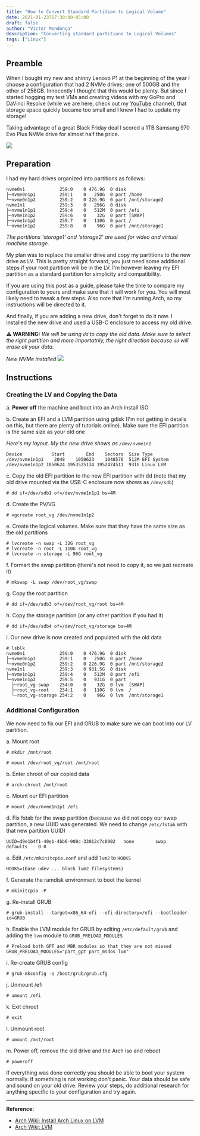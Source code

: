 ```yaml
---
title: "How to Convert Standard Partition to Logical Volume"
date: 2021-01-23T17:30:00-05:00
draft: false
author: "Victor Mendonça"
description: "Converting standard partitions to Logical Volumes"
tags: ["Linux"]
---
```


Preamble
---

When I bought my new and shinny Lenovo P1 at the beginning of the year I choose a configuration that had 2 NVMe drives; one of 500GB and the other of 256GB. Innocently I thought that this would be plenty. But since I started hogging my test VMs and creating videos with my GoPro and DaVinci Resolve (while we are here, check out my [YouTube](https://www.youtube.com/channel/UCWcwZKLVqBzxCSUuoPmZKMw) channel), that storage space quickly became too small and I knew I had to update my storage!

Taking advantage of a great Black Friday deal I scored a 1TB Samsung 970 Evo Plus NVMe drive for almost half the price.

![](/img/how-to-convert-standard-partition-to-lvm/how-to-convert-standard-partition-to-lvm-9d243.png)

Preparation
---

I had my hard drives organized into partitions as follows:

```none
nvme0n1             259:0    0 476.9G  0 disk
├─nvme0n1p1         259:1    0   250G  0 part /home
└─nvme0n1p2         259:2    0 226.9G  0 part /mnt/storage2
nvme1n1             259:3    0   256G  0 disk
├─nvme1n1p1         259:4    0   512M  0 part /efi
├─nvme1n1p2         259:6    0    32G  0 part [SWAP]
├─nvme1n1p2         259:7    0   110G  0 part /
└─nvme1n1p2         259:8    0    96G  0 part /mnt/storage1
```

_The partitions 'storage1' and 'storage2' are used for video and virtual machine storage._

My plan was to replace the smaller drive and copy my partitions to the new drive as LV. This is pretty straight forward, you just need some additional steps if your root partition will be in the LV. I'm however leaving my EFI partition as a standard partition for simplicity and compatibility.

If you are using this post as a guide, please take the time to compare my configuration to yours and make sure that it will work for you. You will most likely need to tweak a few steps. Also note that I'm running Arch, so my instructions will be directed to it.

And finally, if you are adding a new drive, don't forget to do it now. I installed the new drive and used a USB-C enclosure to access my old drive.

**⚠️ WARNING:** *We will be using `dd` to copy the old data. Make sure to select the right partition and more importatnly, the right direction because `dd` will erase all your data.*

_New NVMe installed_
![](/img/how-to-convert-standard-partition-to-lvm/how-to-convert-standard-partition-to-lvm-6f0d9.png)

Instructions
---

### Creating the LV and Copying the Data

a. **Power off** the machine and boot into an Arch install ISO

b. Create an EFI and a LVM partition using gdisk (I'm not getting in details on this, but there are plenty of tutorials online). Make sure the EFI partition is the same size as your old one

_Here's my layout. My the new drive shows as `/dev/nvme1n1`_
```none
Device           Start        End    Sectors  Size Type
/dev/nvme1n1p1    2048    1050623    1048576  512M EFI System
/dev/nvme1n1p2 1050624 1953525134 1952474511  931G Linux LVM
```

c. Copy the old EFI partition to the new EFI partition with dd (note that my old drive mounted via the USB-C enclosure now shows as `/dev/sdb`)

```none
# dd if=/dev/sdb1 of=/dev/nvme1n1p1 bs=4M
```

d. Create the PV/VG

```none
# vgcreate root_vg /dev/nvme1n1p2
```

e. Create the logical volumes. Make sure that they have the same size as the old partitions

```none
# lvcreate -n swap -L 32G root_vg
# lvcreate -n root -L 110G root_vg
# lvcreate -n storage -L 96G root_vg
```

f. Formart the swap partition (there's not need to copy it, so we just recreate it)

```none
# mkswap -L swap /dev/root_vg/swap
```

g. Copy the root partition

```none
# dd if=/dev/sdb3 of=/dev/root_vg/root bs=4M
```

h. Copy the storage partition (or any other partition if you had it)

```none
# dd if=/dev/sdb4 of=/dev/root_vg/storage bs=4M
```

i. Our new drive is now created and populated with the old data

```none
# lsblk
nvme0n1             259:0    0 476.9G  0 disk
├─nvme0n1p1         259:1    0   250G  0 part /home
└─nvme0n1p2         259:2    0 226.9G  0 part /mnt/storage2
nvme1n1             259:3    0 931.5G  0 disk
├─nvme1n1p1         259:4    0   512M  0 part /efi
└─nvme1n1p2         259:5    0   931G  0 part
  ├─root_vg-swap    254:0    0    32G  0 lvm  [SWAP]
  ├─root_vg-root    254:1    0   110G  0 lvm  /
  └─root_vg-storage 254:2    0    96G  0 lvm  /mnt/storage1
```

### Additional Configuration

We now need to fix our EFI and GRUB to make sure we can boot into our LV partition.

a. Mount root

```none
# mkdir /mnt/root

# mount /dev/root_vg/root /mnt/root
```

b. Enter chroot of our copied data

```none
# arch-chroot /mnt/root
```

c. Mount our EFI partition

```none
# mount /dev/nvme1n1p1 /efi
```

d. Fix fstab for the swap partition (because we did not copy our swap partition, a new UUID was generated. We need to change `/etc/fstab` with that new partition UUID)

```none
UUID=d9e1b4f1-40eb-4bb6-908c-33012c7c0902	none		swap		defaults	0 0
```

e. Edit `/etc/mkinitcpio.conf` and add `lvm2` to `HOOKS`

```none
HOOKS=(base udev ... block lvm2 filesystems)
```

f. Generate the ramdisk environment to boot the kernel

```none
# mkinitcpio -P
```

g. Re-install GRUB

```none
# grub-install --target=x86_64-efi --efi-directory=/efi --bootloader-id=GRUB
```

h. Enable the LVM module for GRUB by editing `/etc/default/grub` and adding the `lvm` module to `GRUB_PRELOAD_MODULES`

```none
# Preload both GPT and MBR modules so that they are not missed
GRUB_PRELOAD_MODULES="part_gpt part_msdos lvm"
```

i. Re-create GRUB config

```none
# grub-mkconfig -o /boot/grub/grub.cfg
```

j. Unmount /efi

```none
# umount /efi
```

k. Exit chroot

```none
# exit
```

l. Unmount root

```none
# umount /mnt/root
```

m. Power off, remove the old drive and the Arch iso and reboot

```none
# poweroff
```

If everything was done correctly you should be able to boot your system normally. If something is not working don't panic. Your data should be safe and sound on your old drive. Review your steps, do additional research for anything specific to your configuration and try again.




---

**Reference:**

+ [Arch Wiki: Install Arch Linux on LVM](https://wiki.archlinux.org/index.php/Install_Arch_Linux_on_LVM)
+ [Arch Wiki: LVM](https://wiki.archlinux.org/index.php/LVM#Getting_started)
